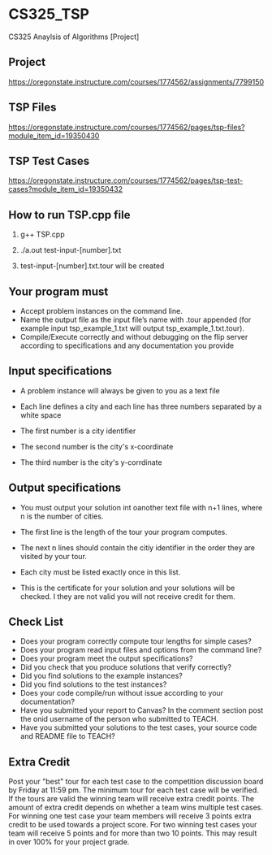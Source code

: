 # CS325_TSP
CS325 Anaylsis of Algorithms [Project]

## Project
https://oregonstate.instructure.com/courses/1774562/assignments/7799150

## TSP Files
https://oregonstate.instructure.com/courses/1774562/pages/tsp-files?module_item_id=19350430

## TSP Test Cases
https://oregonstate.instructure.com/courses/1774562/pages/tsp-test-cases?module_item_id=19350432

## How to run TSP.cpp file

1) g++ TSP.cpp

2) ./a.out test-input-[number].txt

3) test-input-[number].txt.tour will be created


## Your program must
- Accept problem instances on the command line.
- Name the output file as the input file’s name with .tour appended (for example input tsp_example_1.txt will output tsp_example_1.txt.tour).
- Compile/Execute correctly and without debugging on the flip server according to specifications and any documentation you provide

## Input specifications
- A problem instance will always be given to you as a text file
- Each line defines a city and each line has three numbers separated by a white space

 - The first number is a city identifier
 - The second number is the city's x-coordinate
 - The third number is the city's y-corrdinate

## Output specifications

- You must output your solution int oanother text file with n+1 lines, where n is the number of cities.
- The first line is the length of the tour your program computes.
- The next n lines should contain the citiy identifier in the order they are visited by your tour.

- Each city must be listed exactly once in this list.
- This is the certificate for your solution and your solutions will be checked. I they are not valid you will not receive credit for them.

## Check List

- Does your program correctly compute tour lengths for simple cases?
- Does your program read input files and options from the command line?
- Does your program meet the output specifications?
- Did you check that you produce solutions that verify correctly?
- Did you find solutions to the example instances?
- Did you find solutions to the test instances?
- Does your code compile/run without issue according to your documentation?
- Have you submitted your report to Canvas? In the comment section post the onid username of the person who submitted to TEACH.
- Have you submitted your solutions to the test cases, your source code and README file to TEACH?

## Extra Credit

Post your "best" tour for each test case to the competition discussion board by Friday at 11:59 pm. The minimum tour for each test case will be verified.  If the tours are valid the winning team will receive extra credit points.  The amount of extra credit depends on whether a team wins multiple test cases.   For winning one test case your team members will receive 3 points extra credit to be used towards a project score.  For two winning test cases your team will receive 5 points and for more than two 10 points.   This may result in over 100% for your project grade.
